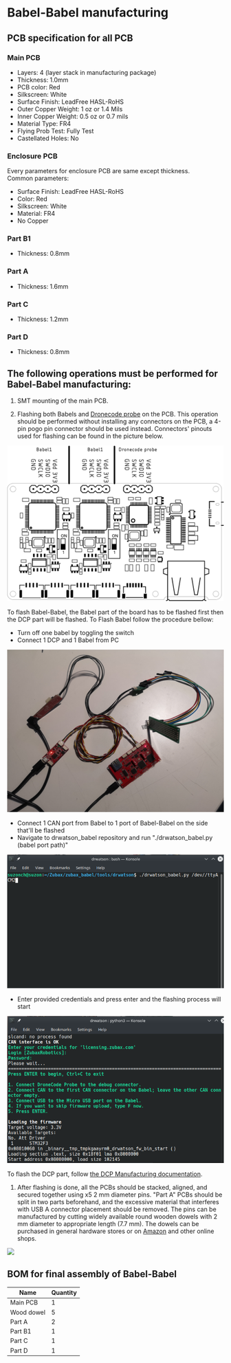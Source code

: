 # Babel-Babel manufacturing

## PCB specification for all PCB
### Main PCB

* Layers: 4 (layer stack in manufacturing package)
* Thickness: 1.0mm
* PCB color: Red
* Silkscreen: White
* Surface Finish: LeadFree HASL-RoHS
* Outer Copper Weight: 1 oz or 1.4 Mils
* Inner Copper Weight: 0.5 oz or 0.7 mils
* Material Type: FR4
* Flying Prob Test: Fully Test
* Castellated Holes: No

### Enclosure PCB

Every parameters for enclosure PCB are same except thickness.\
Common parameters: 

* Surface Finish: LeadFree HASL-RoHS
* Color: Red
* Silkscreen: White
* Material: FR4
* No Copper

### Part B1

* Thickness: 0.8mm

### Part A

* Thickness: 1.6mm

### Part C

* Thickness: 1.2mm

### Part D

* Thickness: 0.8mm

## The following operations must be performed for Babel-Babel manufacturing:

1) SMT mounting of the main PCB.

2) Flashing both Babels and [Dronecode probe](https://github.com/Zubax/dronecode_probe) on the PCB.
This operation should be performed without installing any connectors on the PCB,
a 4-pin pogo pin connector should be used instead.
Connectors' pinouts used for flashing can be found in the picture below.

![](figures/flashing_interface.svg)

To flash Babel-Babel, the Babel part of the board has to be flashed first then the DCP part will be flashed.
To Flash Babel follow the procedure bellow:
* Turn off one babel by toggling the switch
* Connect 1 DCP and 1 Babel from PC
  
![](figures/flashing1.jpg)

* Connect 1 CAN port from Babel to 1 port of Babel-Babel on the side that'll be flashed
* Navigate to drwatson_babel repository and run "./drwatson_babel.py (babel port path)"
 
![](figures/flashing3.png)

* Enter provided credentials and press enter and the flashing process will start

![](figures/flashing4.png)

To flash the DCP part, follow [the DCP Manufacturing documentation](https://github.com/Zubax/dronecode_probe/blob/master/MANUFACTURING.md).

1) After flashing is done, all the PCBs should be stacked, aligned,
and secured together using x5 2 mm diameter pins.
"Part A" PCBs should be split in two parts beforehand,
and the excessive material that interferes with USB A connector placement should be removed.
The pins can be manufactured by cutting widely available round wooden dowels 
with 2 mm diameter to appropriate length (7.7 mm).
The dowels can be purchased in general hardware stores 
or on [Amazon](https://www.amazon.co.uk/Wooden-Sticks-Round-Dowels-Natural/dp/B07T4ZFFHQ)
and other online shops.

![](figures/blow_scheme.svg)

## BOM for final assembly of Babel-Babel

| Name          | Quantity |
| ------------- | -------- |
| Main PCB         | 1 |
| Wood dowel       | 5 |
| Part A           | 2 |
| Part B1          | 1 |
| Part C           | 1 |
| Part D           | 1 |
